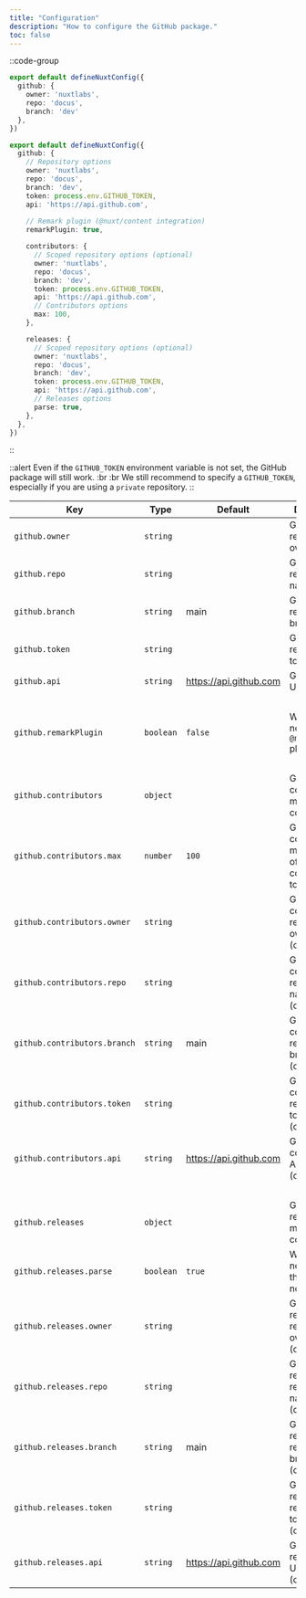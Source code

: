 ```yaml
---
title: "Configuration"
description: "How to configure the GitHub package."
toc: false
---
```


::code-group

```ts [Minimal config]
export default defineNuxtConfig({
  github: {
    owner: 'nuxtlabs',
    repo: 'docus',
    branch: 'dev'
  },
})
```

```ts [Complete config]
export default defineNuxtConfig({
  github: {
    // Repository options
    owner: 'nuxtlabs',
    repo: 'docus',
    branch: 'dev',
    token: process.env.GITHUB_TOKEN,
    api: 'https://api.github.com',
    
    // Remark plugin (@nuxt/content integration)
    remarkPlugin: true,

    contributors: {
      // Scoped repository options (optional)
      owner: 'nuxtlabs',
      repo: 'docus',
      branch: 'dev',
      token: process.env.GITHUB_TOKEN,
      api: 'https://api.github.com',
      // Contributors options
      max: 100,
    },

    releases: {
      // Scoped repository options (optional)
      owner: 'nuxtlabs',
      repo: 'docus',
      branch: 'dev',
      token: process.env.GITHUB_TOKEN,
      api: 'https://api.github.com',
      // Releases options
      parse: true,
    },
  },
})
```

::

::alert
Even if the `GITHUB_TOKEN` environment variable is not set, the GitHub package will still work.
:br :br
We still recommend to specify a `GITHUB_TOKEN`, especially if you are using a `private` repository.
::

| **Key**                      | **Type**  | **Default**            | **Description**                                           |
| ---------------------------- | --------- | ---------------------- | --------------------------------------------------------- |
| `github.owner`               | `string`  |                        | GitHub repository owner                                   |
| `github.repo`                | `string`  |                        | GitHub repository name                                    |
| `github.branch`              | `string`  | main                   | GitHub repository branch                                  |
| `github.token`               | `string`  |                        | GitHub repository token                                   |
| `github.api`                 | `string`  | https://api.github.com | GitHub API URL                                            |
| &nbsp;                       |           |                        |                                                           |
| `github.remarkPlugin`        | `boolean` | `false`                | Whether or not to use the `@nuxt/content` plugin          |
| &nbsp;                       |           |                        |                                                           |
| `github.contributors`        | `object`  |                        | GitHub contributors module configuration                  |
| `github.contributors.max`    | `number`  | `100`                  | GitHub contributors max number of contributors to display |
| `github.contributors.owner`  | `string`  |                        | GitHub contributors repository owner (optional)           |
| `github.contributors.repo`   | `string`  |                        | GitHub contributors repository name (optional)            |
| `github.contributors.branch` | `string`  | main                   | GitHub contributors repository branch (optional)          |
| `github.contributors.token`  | `string`  |                        | GitHub contributors repository token (optional)           |
| `github.contributors.api`    | `string`  | https://api.github.com | GitHub contributors API URL (optional)                    |
| &nbsp;                       |           |                        |                                                           |
| `github.releases`            | `object`  |                        | GitHub releases module configuration                      |
| `github.releases.parse`      | `boolean` | `true`                 | Whether or not to parse the release notes                 |
| `github.releases.owner`      | `string`  |                        | GitHub releases repository owner (optional)               |
| `github.releases.repo`       | `string`  |                        | GitHub releases repository name (optional)                |
| `github.releases.branch`     | `string`  | main                   | GitHub releases repository branch (optional)              |
| `github.releases.token`      | `string`  |                        | GitHub releases repository token (optional)               |
| `github.releases.api`        | `string`  | https://api.github.com | GitHub releases API URL (optional)                        |
